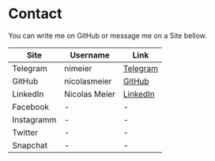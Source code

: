 # Contact

You can write me on GitHub or message me on a Site bellow.

| Site | Username | Link |
| --- | --- | --- |
| Telegram | nimeier|[Telegram](https://t.me/nimeier)|
| GitHub | nicolasmeier | [GitHub](http://github.com/nicolasmeier) |
| LinkedIn | Nicolas Meier | [LinkedIn](https://www.linkedin.com/in/nicolas-meier-652919193/) |
| Facebook | - | - |
| Instagramm | - | - |
| Twitter | - | - |
| Snapchat | - | - |
